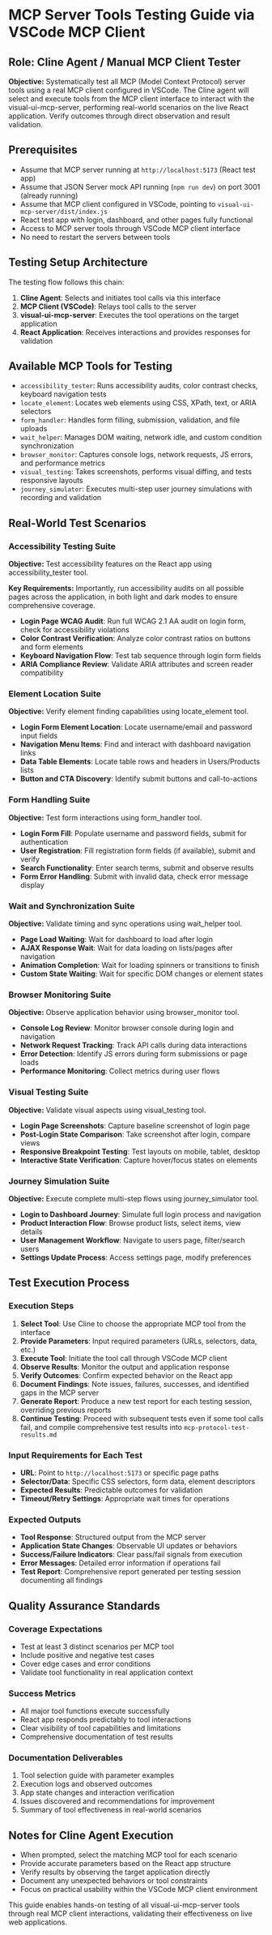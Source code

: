 # MCP Server Tools Testing Guide via VSCode MCP Client

## Role: Cline Agent / Manual MCP Client Tester

**Objective:** Systematically test all MCP (Model Context Protocol) server tools using a real MCP client configured in VSCode. The Cline agent will select and execute tools from the MCP client interface to interact with the visual-ui-mcp-server, performing real-world scenarios on the live React application. Verify outcomes through direct observation and result validation.

## Prerequisites

- Assume that MCP server running at `http://localhost:5173` (React test app)
- Assume that JSON Server mock API running (`npm run dev`) on port 3001 (already running)
- Assume that MCP client configured in VSCode, pointing to `visual-ui-mcp-server/dist/index.js`
- React test app with login, dashboard, and other pages fully functional
- Access to MCP server tools through VSCode MCP client interface
- No need to restart the servers between tools

## Testing Setup Architecture

The testing flow follows this chain:

1. **Cline Agent**: Selects and initiates tool calls via this interface
2. **MCP Client (VSCode)**: Relays tool calls to the server
3. **visual-ui-mcp-server**: Executes the tool operations on the target application
4. **React Application**: Receives interactions and provides responses for validation

## Available MCP Tools for Testing

- `accessibility_tester`: Runs accessibility audits, color contrast checks, keyboard navigation tests
- `locate_element`: Locates web elements using CSS, XPath, text, or ARIA selectors
- `form_handler`: Handles form filling, submission, validation, and file uploads
- `wait_helper`: Manages DOM waiting, network idle, and custom condition synchronization
- `browser_monitor`: Captures console logs, network requests, JS errors, and performance metrics
- `visual_testing`: Takes screenshots, performs visual diffing, and tests responsive layouts
- `journey_simulator`: Executes multi-step user journey simulations with recording and validation

## Real-World Test Scenarios

### Accessibility Testing Suite

**Objective:** Test accessibility features on the React app using accessibility_tester tool.

**Key Requirements:** Importantly, run accessibility audits on all possible pages across the application, in both light and dark modes to ensure comprehensive coverage.

- **Login Page WCAG Audit**: Run full WCAG 2.1 AA audit on login form, check for accessibility violations
- **Color Contrast Verification**: Analyze color contrast ratios on buttons and form elements
- **Keyboard Navigation Flow**: Test tab sequence through login form fields
- **ARIA Compliance Review**: Validate ARIA attributes and screen reader compatibility

### Element Location Suite

**Objective:** Verify element finding capabilities using locate_element tool.

- **Login Form Element Location**: Locate username/email and password input fields
- **Navigation Menu Items**: Find and interact with dashboard navigation links
- **Data Table Elements**: Locate table rows and headers in Users/Products lists
- **Button and CTA Discovery**: Identify submit buttons and call-to-actions

### Form Handling Suite

**Objective:** Test form interactions using form_handler tool.

- **Login Form Fill**: Populate username and password fields, submit for authentication
- **User Registration**: Fill registration form fields (if available), submit and verify
- **Search Functionality**: Enter search terms, submit and observe results
- **Form Error Handling**: Submit with invalid data, check error message display

### Wait and Synchronization Suite

**Objective:** Validate timing and sync operations using wait_helper tool.

- **Page Load Waiting**: Wait for dashboard to load after login
- **AJAX Response Wait**: Wait for data loading on lists/pages after navigation
- **Animation Completion**: Wait for loading spinners or transitions to finish
- **Custom State Waiting**: Wait for specific DOM changes or element states

### Browser Monitoring Suite

**Objective:** Observe application behavior using browser_monitor tool.

- **Console Log Review**: Monitor browser console during login and navigation
- **Network Request Tracking**: Track API calls during data interactions
- **Error Detection**: Identify JS errors during form submissions or page loads
- **Performance Monitoring**: Collect metrics during user flows

### Visual Testing Suite

**Objective:** Validate visual aspects using visual_testing tool.

- **Login Page Screenshots**: Capture baseline screenshot of login page
- **Post-Login State Comparison**: Take screenshot after login, compare views
- **Responsive Breakpoint Testing**: Test layouts on mobile, tablet, desktop
- **Interactive State Verification**: Capture hover/focus states on elements

### Journey Simulation Suite

**Objective:** Execute complete multi-step flows using journey_simulator tool.

- **Login to Dashboard Journey**: Simulate full login process and navigation
- **Product Interaction Flow**: Browse product lists, select items, view details
- **User Management Workflow**: Navigate to users page, filter/search users
- **Settings Update Process**: Access settings page, modify preferences

## Test Execution Process

### Execution Steps

1. **Select Tool**: Use Cline to choose the appropriate MCP tool from the interface
2. **Provide Parameters**: Input required parameters (URLs, selectors, data, etc.)
3. **Execute Tool**: Initiate the tool call through VSCode MCP client
4. **Observe Results**: Monitor the output and application response
5. **Verify Outcomes**: Confirm expected behavior on the React app
6. **Document Findings**: Note issues, failures, successes, and identified gaps in the MCP server
7. **Generate Report**: Produce a new test report for each testing session, overriding previous reports
8. **Continue Testing**: Proceed with subsequent tests even if some tool calls fail, and compile comprehensive test results into `mcp-protocol-test-results.md`

### Input Requirements for Each Test

- **URL**: Point to `http://localhost:5173` or specific page paths
- **Selector/Data**: Specific CSS selectors, form data, element descriptors
- **Expected Results**: Predictable outcomes for validation
- **Timeout/Retry Settings**: Appropriate wait times for operations

### Expected Outputs

- **Tool Response**: Structured output from the MCP server
- **Application State Changes**: Observable UI updates or behaviors
- **Success/Failure Indicators**: Clear pass/fail signals from execution
- **Error Messages**: Detailed error information if operations fail
- **Test Report**: Comprehensive report generated per testing session documenting all findings

## Quality Assurance Standards

### Coverage Expectations

- Test at least 3 distinct scenarios per MCP tool
- Include positive and negative test cases
- Cover edge cases and error conditions
- Validate tool functionality in real application context

### Success Metrics

- All major tool functions execute successfully
- React app responds predictably to tool interactions
- Clear visibility of tool capabilities and limitations
- Comprehensive documentation of test results

### Documentation Deliverables

1. Tool selection guide with parameter examples
2. Execution logs and observed outcomes
3. App state changes and interaction verification
4. Issues discovered and recommendations for improvement
5. Summary of tool effectiveness in real-world scenarios

## Notes for Cline Agent Execution

- When prompted, select the matching MCP tool for each scenario
- Provide accurate parameters based on the React app structure
- Verify results by observing the target application directly
- Document any unexpected behaviors or tool constraints
- Focus on practical usability within the VSCode MCP client environment

This guide enables hands-on testing of all visual-ui-mcp-server tools through real MCP client interactions, validating their effectiveness on live web applications.
